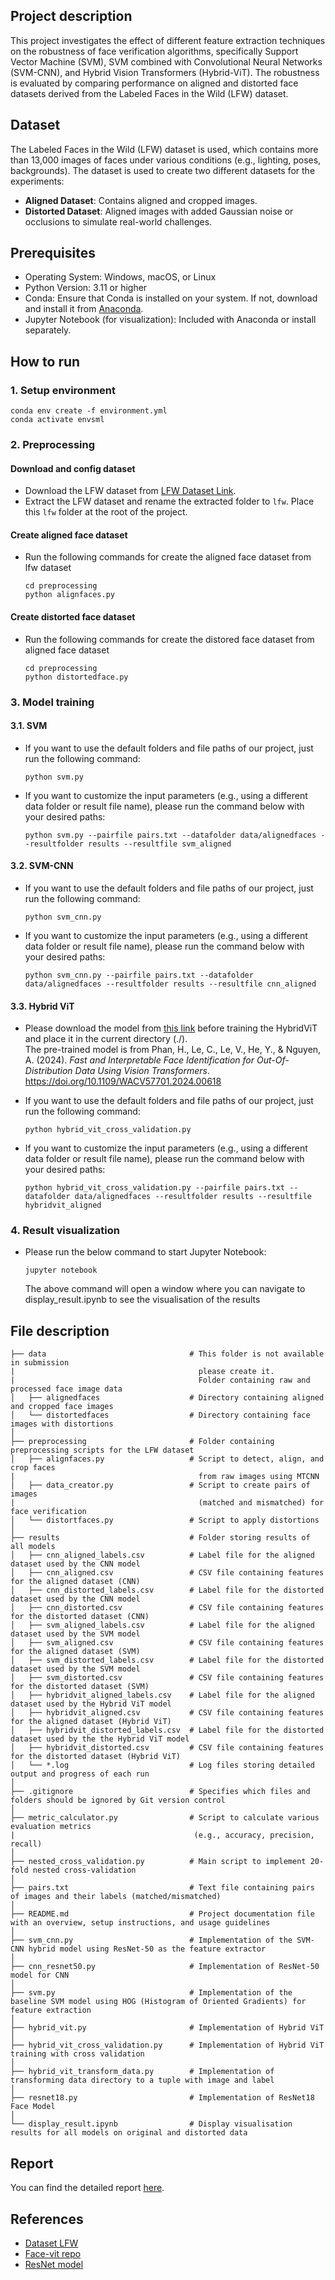 ## Project description
This project investigates the effect of different feature extraction techniques on the robustness of face verification algorithms, specifically Support Vector Machine (SVM), SVM combined with Convolutional Neural Networks (SVM-CNN), and Hybrid Vision Transformers (Hybrid-ViT). The robustness is evaluated by comparing performance on aligned and distorted face datasets derived from the Labeled Faces in the Wild (LFW) dataset.

## Dataset
The Labeled Faces in the Wild (LFW) dataset is used, which contains more than 13,000 images of faces under various conditions (e.g., lighting, poses, backgrounds). The dataset is used to create two different datasets for the experiments:

  - **Aligned Dataset**: Contains aligned and cropped images.
  - **Distorted Dataset**: Aligned images with added Gaussian noise or occlusions to simulate real-world challenges.

## Prerequisites

- Operating System: Windows, macOS, or Linux
- Python Version: 3.11 or higher
- Conda: Ensure that Conda is installed on your system. If not, download and install it from [Anaconda](https://docs.anaconda.com/anaconda/install/).
- Jupyter Notebook (for visualization): Included with Anaconda or install separately.


## How to run

### 1. Setup environment
```
conda env create -f environment.yml
conda activate envsml
```
### 2. Preprocessing

#### Download and config dataset

- Download the LFW dataset from [LFW Dataset Link](https://vis-www.cs.umass.edu/lfw/).
- Extract the LFW dataset and rename the extracted folder to `lfw`. Place this `lfw` folder at the root of the project.

#### Create aligned face dataset
- Run the following commands for create the aligned face dataset from lfw dataset
    ```
    cd preprocessing
    python alignfaces.py

    ```
#### Create distorted face dataset
- Run the following commands for create the distored face dataset from aligned face dataset
    ```
    cd preprocessing
    python distortedface.py

    ```
### 3. Model training

#### 3.1. SVM

- If you want to use the default folders and file paths of our project, just run the following command:

    ```
    python svm.py 

    ```

- If you want to customize the input parameters (e.g., using a different data folder or result file name), please run the command below with your desired paths:
    ```
    python svm.py --pairfile pairs.txt --datafolder data/alignedfaces --resultfolder results --resultfile svm_aligned

    ```

#### 3.2. SVM-CNN
- If you want to use the default folders and file paths of our project, just run the following command:
    ```
    python svm_cnn.py 

    ```
- If you want to customize the input parameters (e.g., using a different data folder or result file name), please run the command below with your desired paths:
    ```
    python svm_cnn.py --pairfile pairs.txt --datafolder data/alignedfaces --resultfolder results --resultfile cnn_aligned

    ```

#### 3.3. Hybrid ViT

- Please download the model from [this link](https://drive.google.com/file/d/1vXV3NT35loFR984zwahi7LSlpDM3-U00/view?usp=sharing) before training the HybridViT and place it in the current directory (./).  
The pre-trained model is from Phan, H., Le, C., Le, V., He, Y., & Nguyen, A. (2024). *Fast and Interpretable Face Identification for Out-Of-Distribution Data Using Vision Transformers*. https://doi.org/10.1109/WACV57701.2024.00618

- If you want to use the default folders and file paths of our project, just run the following command:
    ```
    python hybrid_vit_cross_validation.py 

    ```
- If you want to customize the input parameters (e.g., using a different data folder or result file name), please run the command below with your desired paths:
    ```
    python hybrid_vit_cross_validation.py --pairfile pairs.txt --datafolder data/alignedfaces --resultfolder results --resultfile hybridvit_aligned

    ```

### 4. Result visualization
- Please run the below command to start Jupyter Notebook:
    ```
    jupyter notebook

    ```
  The above command will open a window where you can navigate to display_result.ipynb to see the visualisation of the results

## File description

```
├── data                                # This folder is not available in submission
|                                         please create it.
|                                         Folder containing raw and processed face image data
│   ├── alignedfaces                    # Directory containing aligned and cropped face images
│   └── distortedfaces                  # Directory containing face images with distortions 
│
├── preprocessing                       # Folder containing preprocessing scripts for the LFW dataset
│   ├── alignfaces.py                   # Script to detect, align, and crop faces 
|                                         from raw images using MTCNN
│   ├── data_creator.py                 # Script to create pairs of images 
|                                         (matched and mismatched) for face verification
│   └── distortfaces.py                 # Script to apply distortions
│
├── results                             # Folder storing results of all models
│   ├── cnn_aligned_labels.csv          # Label file for the aligned dataset used by the CNN model
│   ├── cnn_aligned.csv                 # CSV file containing features for the aligned dataset (CNN)
│   ├── cnn_distorted_labels.csv        # Label file for the distorted dataset used by the CNN model
│   ├── cnn_distorted.csv               # CSV file containing features for the distorted dataset (CNN)
│   ├── svm_aligned_labels.csv          # Label file for the aligned dataset used by the SVM model
│   ├── svm_aligned.csv                 # CSV file containing features for the aligned dataset (SVM)
│   ├── svm_distorted_labels.csv        # Label file for the distorted dataset used by the SVM model
│   ├── svm_distorted.csv               # CSV file containing features for the distorted dataset (SVM)
│   ├── hybridvit_aligned_labels.csv    # Label file for the aligned dataset used by the Hybrid ViT model
│   ├── hybridvit_aligned.csv           # CSV file containing features for the aligned dataset (Hybrid ViT)
│   ├── hybridvit_distorted_labels.csv  # Label file for the distorted dataset used by the the Hybrid ViT model
│   ├── hybridvit_distorted.csv         # CSV file containing features for the distorted dataset (Hybrid ViT)
│   └── *.log                           # Log files storing detailed output and progress of each run
│
├── .gitignore                          # Specifies which files and folders should be ignored by Git version control
│
├── metric_calculator.py                # Script to calculate various evaluation metrics 
|                                        (e.g., accuracy, precision, recall)
│
├── nested_cross_validation.py          # Main script to implement 20-fold nested cross-validation
│
├── pairs.txt                           # Text file containing pairs of images and their labels (matched/mismatched)
│
├── README.md                           # Project documentation file with an overview, setup instructions, and usage guidelines
│
├── svm_cnn.py                          # Implementation of the SVM-CNN hybrid model using ResNet-50 as the feature extractor
│
├── cnn_resnet50.py                     # Implementation of ResNet-50 model for CNN
│
├── svm.py                              # Implementation of the baseline SVM model using HOG (Histogram of Oriented Gradients) for feature extraction
│
├── hybrid_vit.py                       # Implementation of Hybrid ViT
│
├── hybrid_vit_cross_validation.py      # Implementation of Hybrid ViT training with cross validation
│
├── hybrid_vit_transform_data.py        # Implementation of transforming data directory to a tuple with image and label
│
├── resnet18.py                         # Implementation of ResNet18 Face Model
│
└── display_result.ipynb                # Display visualisation results for all models on original and distorted data
```

## Report
You can find the detailed report [here](./COMP90051-Group2-report.pdf).

## References

- [Dataset LFW](https://vis-www.cs.umass.edu/lfw/)
- [Face-vit repo](https://github.com/anguyen8/face-vit)
- [ResNet model](https://github.com/weiaicunzai/pytorch-cifar100/blob/master/models/resnet.py)
